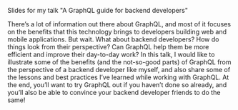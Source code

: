 Slides for my talk "A GraphQL guide for backend developers"

There’s a lot of information out there about GraphQL, and most of it focuses on the benefits that this technology brings to developers building web and mobile applications.
But wait. What about backend developers? How do things look from their perspective? Can GraphQL help them be more efficient and improve their day-to-day work?
In this talk, I would like to illustrate some of the benefits (and the not-so-good parts) of GraphQL from the perspective of a backend developer like myself, and also share some of the lessons and best practices I’ve learned while working with GraphQL.
At the end, you’ll want to try GraphQL out if you haven’t done so already, and you’ll also be able to convince your backend developer friends to do the same!
